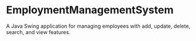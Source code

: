 # EmploymentManagementSystem
A Java Swing application for managing employees with add, update, delete, search, and view features.
